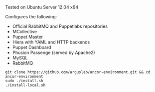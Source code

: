Tested on Ubuntu Server 12.04 x64

Configures the following:

+ Official RabbitMQ and Puppetlabs repositories
+ MCollective
+ Puppet Master
+ Hiera with YAML and HTTP backends
+ Puppet Dashboard
+ Phusion Passenge (served by Apache2)
+ MySQL
+ RabbitMQ

```
git clone https://github.com/arguslab/ancor-environment.git && cd ancor-environment
sudo ./install.sh
./install-local.sh
```
